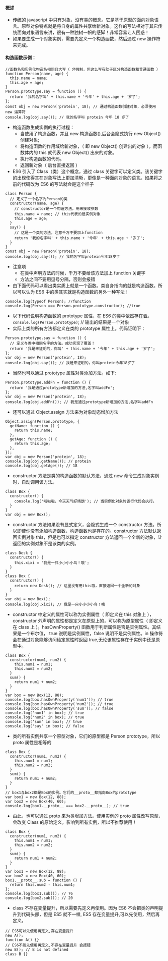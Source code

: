 #### 概述

- 传统的 javascript 中只有对象，没有类的概念。它是基于原型的面向对象语言。原型对象特点就是将自身的属性共享给新对象。这样的写法相对于其它传统面向对象语言来讲，很有一种独树一帜的感脚！非常容易让人困惑！
- 如果要生成一个对象实例，需要先定义一个构造函数，然后通过 new 操作符来完成。

#### 构造函数示例：

```
//函数名和实例化构造名相同且大写（ 非强制，但这么写有助于区分构造函数和普通函数 ）
function Person(name, age) {
  this.name = name;
  this.age = age;
}
Person.prototype.say = function () {
  return '我的名字叫' + this.name + '今年' + this.age + '岁了';
};
const obj = new Person('protein', 18); // 通过构造函数创建对象，必须使用 new 运算符
console.log(obj.say()); // 我的名字叫 protein 今年 18 岁了
```

- 构造函数生成实例的执行过程：
  - 当使用了构造函数，并且 new 构造函数(),后台会隐式执行 new Object() 创建对象;
  - 将构造函数的作用域给新对象，（ 即 new Object() 创建出的对象 ），而函数体内的 this 就代表 new Object() 出来的对象。
  - 执行构造函数的代码。
  - 返回新对象（ 后台直接返回 )
- ES6 引入了 Class（类）这个概念，通过 class 关键字可以定义类。该关键字的出现使得其在对象写法上更加清晰，更像是一种面向对象的语言。如果将之前的代码改为 ES6 的写法就会是这个样子

```
class Person {
  // 定义了一个名字为Person的类
  constructor(name, age) {
    // constructor是一个构造方法，用来接收参数
    this.name = name; // this代表的是实例对象
    this.age = age;
  }
  say() {
    // 这是一个类的方法，注意千万不要加上function
    return '我的名字叫' + this.name + '今年' + this.age + '岁了';
  }
}
const obj = new Person('protein', 18);
console.log(obj.say()); // 我的名字叫protein今年18岁了
```

- 注意项
  - 在类中声明方法的时候，千万不要给该方法加上 function 关键字
  - 方法之间不要用逗号分隔，否则会报错
- 由下面代码可以看出类实质上就是一个函数。类自身指向的就是构造函数。所以可以认为 ES6 中的类其实就是构造函数的另外一种写法！

```
console.log(typeof Person); //function
console.log(Person === Person.prototype.constructor); //true
```

- 以下代码说明构造函数的 prototype 属性，在 ES6 的类中依然存在着。
  `console.log(Person.prototype)`; // 输出的结果是一个对象
- 实际上类的所有方法都定义在类的 prototype 属性上。代码证明下：

```
Person.prototype.say = function () {
  // 定义与类中相同名字的方法。成功实现了覆盖！
  return '我是来证明的，你叫' + this.name + '今年' + this.age + '岁了';
};
var obj = new Person('protein', 18);
console.log(obj.say()); // 我是来证明的，你叫protein今年18岁了
```

- 当然也可以通过 prototype 属性对类添加方法。如下:

```
Person.prototype.addFn = function () {
  return '我是通过prototype新增加的方法,名字叫addFn';
};
var obj = new Person('protein', 18);
console.log(obj.addFn()); // 我是通过prototype新增加的方法,名字叫addFn
```

- 还可以通过 Object.assign 方法来为对象动态增加方法

```
Object.assign(Person.prototype, {
  getName: function () {
    return this.name;
  },
  getAge: function () {
    return this.age;
  },
});
var obj = new Person('protein', 18);
console.log(obj.getName()); // protein
console.log(obj.getAge()); // 18
```

- constructor 方法是类的构造函数的默认方法，通过 new 命令生成对象实例时，自动调用该方法。

```
class Box {
  constructor() {
    console.log('啦啦啦，今天天气好晴朗'); // 当实例化对象时该行代码会执行。
  }
}
var obj = new Box();
```

- constructor 方法如果没有显式定义，会隐式生成一个 constructor 方法。所以即使你没有添加构造函数，构造函数也是存在的。constructor 方法默认返回实例对象 this，但是也可以指定 constructor 方法返回一个全新的对象，让返回的实例对象不是该类的实例。

```
class Desk {
  constructor() {
    this.xixi = '我是一只小小小小鸟！哦';
  }
}
class Box {
  constructor() {
    return new Desk(); // 这里没有用this哦，直接返回一个全新的对象
  }
}
var obj = new Box();
console.log(obj.xixi); // 我是一只小小小小鸟！哦
```

- constructor 中定义的属性可以称为实例属性（ 即定义在 this 对象上 ），constructor 外声明的属性都是定义在原型上的，可以称为原型属性（ 即定义在 class 上 )。hasOwnProperty() 函数用于判断属性是否是实例属性。其结果是一个布尔值， true 说明是实例属性，false 说明不是实例属性。in 操作符会在通过对象能够访问给定属性时返回 true,无论该属性存在于实例中还是原型中。

```
class Box {
  constructor(num1, num2) {
    this.num1 = num1;
    this.num2 = num2;
  }
  sum() {
    return num1 + num2;
  }
}
var box = new Box(12, 88);
console.log(box.hasOwnProperty('num1')); // true
console.log(box.hasOwnProperty('num2')); // true
console.log(box.hasOwnProperty('sum')); // false
console.log('num1' in box); // true
console.log('num2' in box); // true
console.log('sum' in box); // true
console.log('say' in box); // false
```

- 类的所有实例共享一个原型对象，它们的原型都是 Person.prototype，所以 proto 属性是相等的

```
class Box {
  constructor(num1, num2) {
    this.num1 = num1;
    this.num2 = num2;
  }
  sum() {
    return num1 + num2;
  }
}
// box1与box2都是Box的实例。它们的__proto__都指向Box的prototype
var box1 = new Box(12, 88);
var box2 = new Box(40, 60);
console.log(box1.__proto__ === box2.__proto__); // true
```

- 由此，也可以通过 proto 来为类增加方法。使用实例的 proto 属性改写原型，会改变 Class 的原始定义，影响到所有实例，所以不推荐使用！

```
class Box {
  constructor(num1, num2) {
    this.num1 = num1;
    this.num2 = num2;
  }
  sum() {
    return num1 + num2;
  }
}
var box1 = new Box(12, 88);
var box2 = new Box(40, 60);
box1.__proto__.sub = function () {
  return this.num2 - this.num1;
};
console.log(box1.sub()); // 76
console.log(box2.sub()); // 20
```

- class 不存在变量提升，所以需要先定义再使用。因为 ES6 不会把类的声明提升到代码头部，但是 ES5 就不一样, ES5 存在变量提升,可以先使用，然后再定义。

```
// ES5可以先使用再定义,存在变量提升
new A();
function A() {}
// ES6不能先使用再定义,不存在变量提升 会报错
new B(); // B is not defined
class B {}
```
